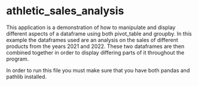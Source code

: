 # athletic_sales_analysis

This application is a demonstration of how to manipulate and display different aspects of a dataframe using both pivot_table and groupby. In this example the dataframes used are an analysis on the sales of different products from the years 2021 and 2022. These two dataframes are then combined together in order to display differing parts of it throughout the program.

In order to run this file you must make sure that you have both pandas and pathlib installed. 
